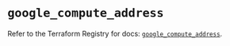 # `google_compute_address`

Refer to the Terraform Registry for docs: [`google_compute_address`](https://registry.terraform.io/providers/hashicorp/google/6.2.0/docs/resources/compute_address).
